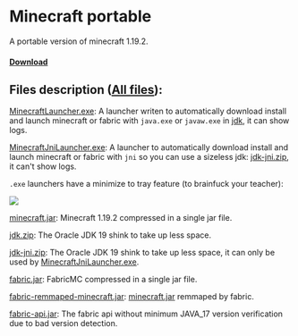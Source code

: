# Minecraft portable

A portable version of minecraft 1.19.2.

#### [Download](https://github.com/chtibizoux/minecraft-portable/releases/download/v1.0.0/MinecraftJniLauncher.exe)

## Files description ([All files](https://github.com/chtibizoux/minecraft-portable/releases/tag/v1.0.0)):

[MinecraftLauncher.exe](https://github.com/chtibizoux/minecraft-portable/releases/download/v1.0.0/MinecraftLauncher.exe): A launcher writen to automatically download install and launch minecraft or fabric with `java.exe` or `javaw.exe` in [jdk](https://github.com/chtibizoux/minecraft-portable/releases/download/v1.0.0/jdk.zip), it can show logs.

[MinecraftJniLauncher.exe](https://github.com/chtibizoux/minecraft-portable/releases/download/v1.0.0/MinecraftJniLauncher.exe): A launcher to automatically download install and launch minecraft or fabric with `jni` so you can use a sizeless jdk: [jdk-jni.zip](https://github.com/chtibizoux/minecraft-portable/releases/download/v1.0.0/jdk-jni.zip), it can't show logs.

`.exe` launchers have a minimize to tray feature (to brainfuck your teacher):

![](https://github.com/chtibizoux/minecraft-portable/raw/main/minimizeToTray.gif)

[comment]: <#### If you want to use a proxy with minecraft (bypass school proxy) download [Proxifier.zip](https://github.com/chtibizoux/minecraft-portable/releases/download/v1.0.0/Proxifier.zip) extract it and start `Proxifier.exe`.>

[minecraft.jar](https://github.com/chtibizoux/minecraft-portable/releases/download/v1.0.0/minecraft.jar): Minecraft 1.19.2 compressed in a single jar file.

[jdk.zip](https://github.com/chtibizoux/minecraft-portable/releases/download/v1.0.0/jdk.zip): The Oracle JDK 19 shink to take up less space.

[jdk-jni.zip](https://github.com/chtibizoux/minecraft-portable/releases/download/v1.0.0/jdk-jni.zip): The Oracle JDK 19 shink to take up less space, it can only be used by [MinecraftJniLauncher.exe](https://github.com/chtibizoux/minecraft-portable/releases/download/v1.0.0/MinecraftJniLauncher.exe). 

[fabric.jar](https://github.com/chtibizoux/minecraft-portable/releases/download/v1.0.0/fabric.jar): FabricMC compressed in a single jar file.

[fabric-remmaped-minecraft.jar](https://github.com/chtibizoux/minecraft-portable/releases/download/v1.0.0/fabric-remmaped-minecraft.jar): [minecraft.jar](https://github.com/chtibizoux/minecraft-portable/releases/download/v1.0.0/minecraft.jar) remmaped by fabric.

[fabric-api.jar](https://github.com/chtibizoux/minecraft-portable/releases/download/v1.0.0/fabric-api.jar): The fabric api without minimum JAVA_17 version verification due to bad version detection.
